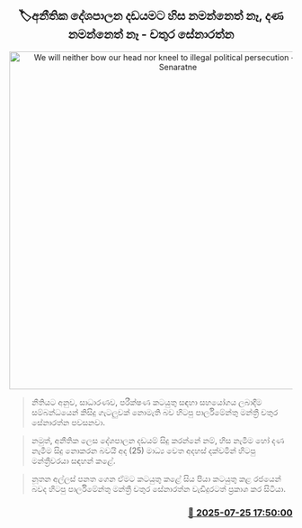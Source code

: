 <p align='center'><b><h2 align='center' title='We will neither bow our head nor kneel to illegal political persecution - Chathura Senaratne'>🏷අනීතික දේශපාලන දඩයමට හිස නමන්නෙත් නෑ, දණ නමන්නෙත් නෑ - චතුර සේනාරත්න</h2></b></p>
<p align='center'><img src='https://helakuru.sgp1.cdn.digitaloceanspaces.com/esana/images/lib/chathura-senarathne-iop.jpg' width='600' alt='We will neither bow our head nor kneel to illegal political persecution - Chathura Senaratne'></p>

> නීතියට අනුව, සාධාරණව, පරීක්ෂණ කටයුතු සඳහා සහයෝගය ලබාදීම සම්බන්ධයෙන් කිසිදු ගැටලුවක් නොමැති බව හිටපු පාර්ලිමේන්තු මන්ත්‍රී චතුර සේනාරත්න පවසනවා.

> නමුත්, අනීතික ලෙස දේශපාලන දඩයම් සිදු කරන්නේ නම්, හිස නැමීම හෝ දණ නැමීම සිදු නොකරන බවයි අද (25) මාධ්‍ය වෙත අදහස් දක්වමින් හිටපු මන්ත්‍රීවරයා සඳහන් කළේ.

> නූතන අල්ලස් පනත ගෙන ඒමට කටයුතු කළේ සිය පියා කටයුතු කළ රජයෙන් බවද හිටපු පාර්ලිමේන්තු මන්ත්‍රී චතුර සේනාරත්න වැඩිදුරටත් ප්‍රකාශ කර සිටියා.



<h3 align='right'><a href='https://www.helakuru.lk/esana/p/112166/'>📅 2025-07-25 17:50:00</a></h3>
